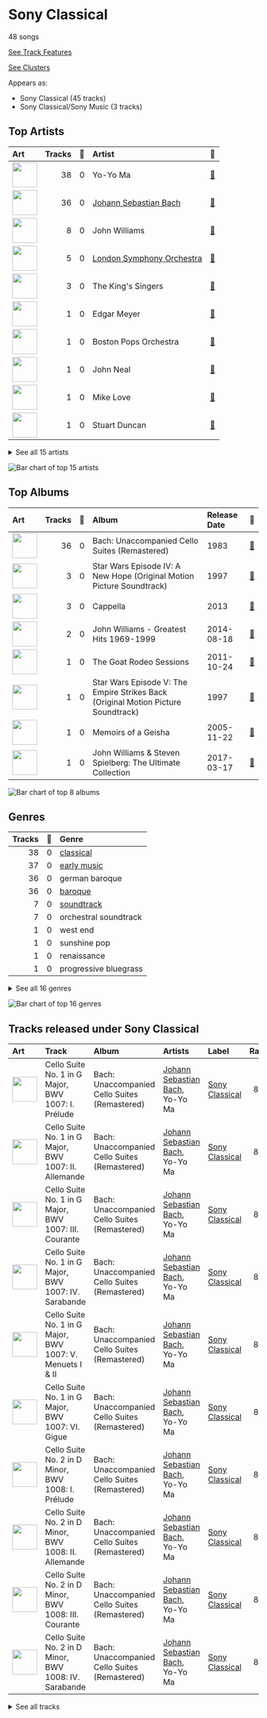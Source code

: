 # Sony Classical

48 songs

[See Track Features](audio_features.md)

[See Clusters](clusters/overview.md)

Appears as:
- Sony Classical (45 tracks)
- Sony Classical/Sony Music (3 tracks)

## Top Artists

| Art | Tracks | 💚 | Artist | 🔗 |
|:---|---:|---:|:---|:---|
| <img src="https://i.scdn.co/image/ab6761610000e5ebfb0fcd51414e7bbe85e00b6f" alt="" width="50" /> | 38 | 0 | Yo-Yo Ma | [🔗](https://open.spotify.com/artist/5Dl3HXZjG6ZOWT5cV375lk) |
| <img src="https://i.scdn.co/image/a2ec08fe69ecec2748fbc764aede8f1b03ae8f88" alt="" width="50" /> | 36 | 0 | [Johann Sebastian Bach](../../artists/johann_sebastian_bach/overview.md) | [🔗](https://open.spotify.com/artist/5aIqB5nVVvmFsvSdExz408) |
| <img src="https://i.scdn.co/image/ab6761610000e5eb86b13e4d2e65ebf694384ef4" alt="" width="50" /> | 8 | 0 | John Williams | [🔗](https://open.spotify.com/artist/3dRfiJ2650SZu6GbydcHNb) |
| <img src="https://i.scdn.co/image/ab6761610000e5eb5a5d168879568c94e86c61aa" alt="" width="50" /> | 5 | 0 | [London Symphony Orchestra](../../artists/london_symphony_orchestra/overview.md) | [🔗](https://open.spotify.com/artist/5yxyJsFanEAuwSM5kOuZKc) |
| <img src="https://i.scdn.co/image/ab6761610000e5ebe4536d632bb182e3f82baaaf" alt="" width="50" /> | 3 | 0 | The King's Singers | [🔗](https://open.spotify.com/artist/5lR7yDVN4z9kahOiUSlMhe) |
| <img src="https://i.scdn.co/image/9f3000f8b92afc7fae3b79f5e12ab2e652561a71" alt="" width="50" /> | 1 | 0 | Edgar Meyer | [🔗](https://open.spotify.com/artist/7jkhwa4XMe9XSt1r0AWNqD) |
| <img src="https://i.scdn.co/image/ab6761610000e5ebabee00ff8d2e08f97d7d1ac7" alt="" width="50" /> | 1 | 0 | Boston Pops Orchestra | [🔗](https://open.spotify.com/artist/7CIcEIOiWaZcEH35cpsdZq) |
| <img src="https://i.scdn.co/image/ab67616d0000b2733e1da96cf78b817984290312" alt="" width="50" /> | 1 | 0 | John Neal | [🔗](https://open.spotify.com/artist/5zMZofgPVYk9IVibwopcbY) |
| <img src="https://i.scdn.co/image/ab67616d0000b27327167af8c348634b70c8a6d4" alt="" width="50" /> | 1 | 0 | Mike Love | [🔗](https://open.spotify.com/artist/5gr5OoQ4aQdJ3CqOr9v7Bt) |
| <img src="https://i.scdn.co/image/ab6772690000c46ce57b6822e01e20944a690ab7" alt="" width="50" /> | 1 | 0 | Stuart Duncan | [🔗](https://open.spotify.com/artist/53pmIwVqcTM68qW6PVhjW2) |


<details>
<summary>See all 15 artists</summary>

| Art | Tracks | 💚 | Artist | 🔗 |
|:---|---:|---:|:---|:---|
| <img src="https://i.scdn.co/image/ab6761610000e5eb5a6fd8ebc62d68a372d51516" alt="" width="50" /> | 1 | 0 | Andrew Lloyd Webber | [🔗](https://open.spotify.com/artist/4aP1lp10BRYZO658B2NwkG) |
| <img src="https://i.scdn.co/image/a832eaa4d4ff006a419610c2c5d37140efa00225" alt="" width="50" /> | 1 | 0 | Brian Wilson | [🔗](https://open.spotify.com/artist/4Q82S0VzF8qlCb4PnSDurj) |
| <img src="https://i.scdn.co/image/a1cac87495158db597c9faa75279cc3e30067c83" alt="" width="50" /> | 1 | 0 | Josquin des Prez | [🔗](https://open.spotify.com/artist/31f23hmZawdqgp0sECAzE8) |
| <img src="https://i.scdn.co/image/ab6761610000e5eb0075eabc8cb60f363e13d308" alt="" width="50" /> | 1 | 0 | Chris Thile | [🔗](https://open.spotify.com/artist/1dyGPAYZZHHW6WIqwKN5QF) |
| <img src="https://i.scdn.co/image/f1658bc66d1f99ab6d118f26a2abaf7dc33a272f" alt="" width="50" /> | 1 | 0 | Itzhak Perlman | [🔗](https://open.spotify.com/artist/0hIG9FXgjQxT8fKaYceFbA) |

</details>


![Bar chart of top 15 artists](../../images/labels/sony_classical/artists.png)

## Top Albums

| Art | Tracks | 💚 | Album | Release Date | 🔗 |
|:---|---:|---:|:---|:---|:---|
| <img src="https://i.scdn.co/image/ab67616d0000b273261feb89ee859b598bd34a97" alt="" width="50" /> | 36 | 0 | Bach: Unaccompanied Cello Suites (Remastered) | 1983 | [🔗](https://open.spotify.com/album/2OpnKgmVYPEN2GldgBponI) |
| <img src="https://i.scdn.co/image/ab67616d0000b27344d5ef063da6fc06df7b1bc1" alt="" width="50" /> | 3 | 0 | Star Wars Episode IV: A New Hope (Original Motion Picture Soundtrack) | 1997 | [🔗](https://open.spotify.com/album/39vpWS7vrC4Pz33bNafjva) |
| <img src="https://i.scdn.co/image/ab67616d0000b2731b1e0c91400cbd009b42fb9e" alt="" width="50" /> | 3 | 0 | Cappella | 2013 | [🔗](https://open.spotify.com/album/3n6JxpdWnHkazMCQxKK5qI) |
| <img src="https://i.scdn.co/image/ab67616d0000b273c8bb8c6891b4a560666ba5d1" alt="" width="50" /> | 2 | 0 | John Williams - Greatest Hits 1969-1999 | 2014-08-18 | [🔗](https://open.spotify.com/album/3xeo92ykCYWfe32si3I6zF) |
| <img src="https://i.scdn.co/image/ab67616d0000b2731d0c7d1fffbb3942ec80d057" alt="" width="50" /> | 1 | 0 | The Goat Rodeo Sessions | 2011-10-24 | [🔗](https://open.spotify.com/album/3P7xbl4YB4T73vWRHgcHMa) |
| <img src="https://i.scdn.co/image/ab67616d0000b273f50f647ba174da416dd9bce0" alt="" width="50" /> | 1 | 0 | Star Wars Episode V: The Empire Strikes Back (Original Motion Picture Soundtrack) | 1997 | [🔗](https://open.spotify.com/album/0a5t6HeElUsxiFrdocSlBM) |
| <img src="https://i.scdn.co/image/ab67616d0000b273e2811356da666a5da471ae9c" alt="" width="50" /> | 1 | 0 | Memoirs of a Geisha | 2005-11-22 | [🔗](https://open.spotify.com/album/4EstIlJ9P9TVBCOlvVLADj) |
| <img src="https://i.scdn.co/image/ab67616d0000b273025f3a28e37aa2bf7bf3ac35" alt="" width="50" /> | 1 | 0 | John Williams & Steven Spielberg: The Ultimate Collection | 2017-03-17 | [🔗](https://open.spotify.com/album/2K9laKccwpVMQf2lJoVJVg) |

![Bar chart of top 8 albums](../../images/labels/sony_classical/albums.png)

## Genres

| Tracks | 💚 | Genre |
|---:|---:|:---|
| 38 | 0 | [classical](../../genres/classical/overview.md) |
| 37 | 0 | [early music](../../genres/early_music/overview.md) |
| 36 | 0 | german baroque |
| 36 | 0 | [baroque](../../genres/baroque/overview.md) |
| 7 | 0 | [soundtrack](../../genres/soundtrack/overview.md) |
| 7 | 0 | orchestral soundtrack |
| 1 | 0 | west end |
| 1 | 0 | sunshine pop |
| 1 | 0 | renaissance |
| 1 | 0 | progressive bluegrass |


<details>
<summary>See all 16 genres</summary>

| Tracks | 💚 | Genre |
|---:|---:|:---|
| 1 | 0 | orchestra |
| 1 | 0 | franco-flemish school |
| 1 | 0 | [broadway](../../genres/broadway/overview.md) |
| 1 | 0 | british orchestra |
| 1 | 0 | bluegrass fiddle |
| 1 | 0 | baroque pop |

</details>


![Bar chart of top 16 genres](../../images/labels/sony_classical/genres.png)

## Tracks released under Sony Classical

| Art | Track | Album | Artists | Label | Rank | 💚 | 🔗 |
|:---|:---|:---|:---|:---|---:|:---|:---|
| <img src="https://i.scdn.co/image/ab67616d0000b273261feb89ee859b598bd34a97" alt="" width="50" /> | Cello Suite No. 1 in G Major, BWV 1007: I. Prélude | Bach: Unaccompanied Cello Suites (Remastered) | [Johann Sebastian Bach](../../artists/johann_sebastian_bach/overview.md), Yo-Yo Ma | [Sony Classical](.) | 855 | | [🔗](https://open.spotify.com/track/61dYvvfIRtIDFuqZypPAta) |
| <img src="https://i.scdn.co/image/ab67616d0000b273261feb89ee859b598bd34a97" alt="" width="50" /> | Cello Suite No. 1 in G Major, BWV 1007: II. Allemande | Bach: Unaccompanied Cello Suites (Remastered) | [Johann Sebastian Bach](../../artists/johann_sebastian_bach/overview.md), Yo-Yo Ma | [Sony Classical](.) | 855 | | [🔗](https://open.spotify.com/track/1gs4pls8VN4StOUYSVG0nU) |
| <img src="https://i.scdn.co/image/ab67616d0000b273261feb89ee859b598bd34a97" alt="" width="50" /> | Cello Suite No. 1 in G Major, BWV 1007: III. Courante | Bach: Unaccompanied Cello Suites (Remastered) | [Johann Sebastian Bach](../../artists/johann_sebastian_bach/overview.md), Yo-Yo Ma | [Sony Classical](.) | 855 | | [🔗](https://open.spotify.com/track/70rlzUf9y1skkI3agyvbjg) |
| <img src="https://i.scdn.co/image/ab67616d0000b273261feb89ee859b598bd34a97" alt="" width="50" /> | Cello Suite No. 1 in G Major, BWV 1007: IV. Sarabande | Bach: Unaccompanied Cello Suites (Remastered) | [Johann Sebastian Bach](../../artists/johann_sebastian_bach/overview.md), Yo-Yo Ma | [Sony Classical](.) | 855 | | [🔗](https://open.spotify.com/track/7jOJwH4kze92qMREpVI4cr) |
| <img src="https://i.scdn.co/image/ab67616d0000b273261feb89ee859b598bd34a97" alt="" width="50" /> | Cello Suite No. 1 in G Major, BWV 1007: V. Menuets I & II | Bach: Unaccompanied Cello Suites (Remastered) | [Johann Sebastian Bach](../../artists/johann_sebastian_bach/overview.md), Yo-Yo Ma | [Sony Classical](.) | 855 | | [🔗](https://open.spotify.com/track/4JXQV1LS3lw09MwCFFASso) |
| <img src="https://i.scdn.co/image/ab67616d0000b273261feb89ee859b598bd34a97" alt="" width="50" /> | Cello Suite No. 1 in G Major, BWV 1007: VI. Gigue | Bach: Unaccompanied Cello Suites (Remastered) | [Johann Sebastian Bach](../../artists/johann_sebastian_bach/overview.md), Yo-Yo Ma | [Sony Classical](.) | 855 | | [🔗](https://open.spotify.com/track/7BWwT75IPTKbHbxn4P6Bwm) |
| <img src="https://i.scdn.co/image/ab67616d0000b273261feb89ee859b598bd34a97" alt="" width="50" /> | Cello Suite No. 2 in D Minor, BWV 1008: I. Prélude | Bach: Unaccompanied Cello Suites (Remastered) | [Johann Sebastian Bach](../../artists/johann_sebastian_bach/overview.md), Yo-Yo Ma | [Sony Classical](.) | 855 | | [🔗](https://open.spotify.com/track/5BSTDnS8drJLOwpL4Co4K2) |
| <img src="https://i.scdn.co/image/ab67616d0000b273261feb89ee859b598bd34a97" alt="" width="50" /> | Cello Suite No. 2 in D Minor, BWV 1008: II. Allemande | Bach: Unaccompanied Cello Suites (Remastered) | [Johann Sebastian Bach](../../artists/johann_sebastian_bach/overview.md), Yo-Yo Ma | [Sony Classical](.) | 855 | | [🔗](https://open.spotify.com/track/5zlzCvtuUTEDWOTdqWlizb) |
| <img src="https://i.scdn.co/image/ab67616d0000b273261feb89ee859b598bd34a97" alt="" width="50" /> | Cello Suite No. 2 in D Minor, BWV 1008: III. Courante | Bach: Unaccompanied Cello Suites (Remastered) | [Johann Sebastian Bach](../../artists/johann_sebastian_bach/overview.md), Yo-Yo Ma | [Sony Classical](.) | 855 | | [🔗](https://open.spotify.com/track/3foD7uASyvlyCwIq2y9zxB) |
| <img src="https://i.scdn.co/image/ab67616d0000b273261feb89ee859b598bd34a97" alt="" width="50" /> | Cello Suite No. 2 in D Minor, BWV 1008: IV. Sarabande | Bach: Unaccompanied Cello Suites (Remastered) | [Johann Sebastian Bach](../../artists/johann_sebastian_bach/overview.md), Yo-Yo Ma | [Sony Classical](.) | 855 | | [🔗](https://open.spotify.com/track/1hzmdkWXise3bM612puWKi) |


<details>
<summary>See all tracks</summary>

| Art | Track | Album | Artists | Label | Rank | 💚 | 🔗 |
|:---|:---|:---|:---|:---|---:|:---|:---|
| <img src="https://i.scdn.co/image/ab67616d0000b273261feb89ee859b598bd34a97" alt="" width="50" /> | Cello Suite No. 2 in D Minor, BWV 1008: V. Menuets I & II | Bach: Unaccompanied Cello Suites (Remastered) | [Johann Sebastian Bach](../../artists/johann_sebastian_bach/overview.md), Yo-Yo Ma | [Sony Classical](.) | 855 | | [🔗](https://open.spotify.com/track/5jpgQbRi4tmOckoeF3v1ye) |
| <img src="https://i.scdn.co/image/ab67616d0000b273261feb89ee859b598bd34a97" alt="" width="50" /> | Cello Suite No. 2 in D Minor, BWV 1008: VI. Gigue | Bach: Unaccompanied Cello Suites (Remastered) | [Johann Sebastian Bach](../../artists/johann_sebastian_bach/overview.md), Yo-Yo Ma | [Sony Classical](.) | 855 | | [🔗](https://open.spotify.com/track/5A00HKycJpzTqjo8f9RzkR) |
| <img src="https://i.scdn.co/image/ab67616d0000b273261feb89ee859b598bd34a97" alt="" width="50" /> | Cello Suite No. 3 in C Major, BWV 1009: I. Prélude | Bach: Unaccompanied Cello Suites (Remastered) | [Johann Sebastian Bach](../../artists/johann_sebastian_bach/overview.md), Yo-Yo Ma | [Sony Classical](.) | 855 | | [🔗](https://open.spotify.com/track/5LhmKtk4jyC1J7eOmJTNBO) |
| <img src="https://i.scdn.co/image/ab67616d0000b273261feb89ee859b598bd34a97" alt="" width="50" /> | Cello Suite No. 3 in C Major, BWV 1009: II. Allemande | Bach: Unaccompanied Cello Suites (Remastered) | [Johann Sebastian Bach](../../artists/johann_sebastian_bach/overview.md), Yo-Yo Ma | [Sony Classical](.) | 855 | | [🔗](https://open.spotify.com/track/3iTDxBDvLKwQCKd7OIbNPK) |
| <img src="https://i.scdn.co/image/ab67616d0000b273261feb89ee859b598bd34a97" alt="" width="50" /> | Cello Suite No. 3 in C Major, BWV 1009: III. Courante | Bach: Unaccompanied Cello Suites (Remastered) | [Johann Sebastian Bach](../../artists/johann_sebastian_bach/overview.md), Yo-Yo Ma | [Sony Classical](.) | 855 | | [🔗](https://open.spotify.com/track/2gKIaMUAXrVgjJBpxbPrSM) |
| <img src="https://i.scdn.co/image/ab67616d0000b273261feb89ee859b598bd34a97" alt="" width="50" /> | Cello Suite No. 3 in C Major, BWV 1009: IV. Sarabande | Bach: Unaccompanied Cello Suites (Remastered) | [Johann Sebastian Bach](../../artists/johann_sebastian_bach/overview.md), Yo-Yo Ma | [Sony Classical](.) | 855 | | [🔗](https://open.spotify.com/track/5MvmCcMhBScIqli00VTblQ) |
| <img src="https://i.scdn.co/image/ab67616d0000b273261feb89ee859b598bd34a97" alt="" width="50" /> | Cello Suite No. 3 in C Major, BWV 1009: V. Bourrées I & II | Bach: Unaccompanied Cello Suites (Remastered) | [Johann Sebastian Bach](../../artists/johann_sebastian_bach/overview.md), Yo-Yo Ma | [Sony Classical](.) | 855 | | [🔗](https://open.spotify.com/track/2smEq3BRk5JHBkBWFLupUr) |
| <img src="https://i.scdn.co/image/ab67616d0000b273261feb89ee859b598bd34a97" alt="" width="50" /> | Cello Suite No. 3 in C Major, BWV 1009: VI. Gigue | Bach: Unaccompanied Cello Suites (Remastered) | [Johann Sebastian Bach](../../artists/johann_sebastian_bach/overview.md), Yo-Yo Ma | [Sony Classical](.) | 855 | | [🔗](https://open.spotify.com/track/1M5hs1k7GLZU237dOqLdkH) |
| <img src="https://i.scdn.co/image/ab67616d0000b273261feb89ee859b598bd34a97" alt="" width="50" /> | Cello Suite No. 4 in E-Flat Major, BWV 1010: I. Prélude | Bach: Unaccompanied Cello Suites (Remastered) | [Johann Sebastian Bach](../../artists/johann_sebastian_bach/overview.md), Yo-Yo Ma | [Sony Classical](.) | 855 | | [🔗](https://open.spotify.com/track/0dDcSr2vBxvILNB8oTpI01) |
| <img src="https://i.scdn.co/image/ab67616d0000b273261feb89ee859b598bd34a97" alt="" width="50" /> | Cello Suite No. 4 in E-Flat Major, BWV 1010: II. Allemande | Bach: Unaccompanied Cello Suites (Remastered) | [Johann Sebastian Bach](../../artists/johann_sebastian_bach/overview.md), Yo-Yo Ma | [Sony Classical](.) | 855 | | [🔗](https://open.spotify.com/track/3oPPgAxqczl1Hx0rBhtTDH) |
| <img src="https://i.scdn.co/image/ab67616d0000b273261feb89ee859b598bd34a97" alt="" width="50" /> | Cello Suite No. 4 in E-Flat Major, BWV 1010: III. Courante | Bach: Unaccompanied Cello Suites (Remastered) | [Johann Sebastian Bach](../../artists/johann_sebastian_bach/overview.md), Yo-Yo Ma | [Sony Classical](.) | 855 | | [🔗](https://open.spotify.com/track/2oSSC6Si36uySfMMhqN3Ck) |
| <img src="https://i.scdn.co/image/ab67616d0000b273261feb89ee859b598bd34a97" alt="" width="50" /> | Cello Suite No. 4 in E-Flat Major, BWV 1010: IV. Sarabande | Bach: Unaccompanied Cello Suites (Remastered) | [Johann Sebastian Bach](../../artists/johann_sebastian_bach/overview.md), Yo-Yo Ma | [Sony Classical](.) | 855 | | [🔗](https://open.spotify.com/track/2Ayg18tDjY3l4ZDNN5vq6O) |
| <img src="https://i.scdn.co/image/ab67616d0000b273261feb89ee859b598bd34a97" alt="" width="50" /> | Cello Suite No. 4 in E-Flat Major, BWV 1010: V. Bourrées I & II | Bach: Unaccompanied Cello Suites (Remastered) | [Johann Sebastian Bach](../../artists/johann_sebastian_bach/overview.md), Yo-Yo Ma | [Sony Classical](.) | 855 | | [🔗](https://open.spotify.com/track/7pEmROhQAmH6xGjhlaMTEm) |
| <img src="https://i.scdn.co/image/ab67616d0000b273261feb89ee859b598bd34a97" alt="" width="50" /> | Cello Suite No. 4 in E-Flat Major, BWV 1010: VI. Gigue | Bach: Unaccompanied Cello Suites (Remastered) | [Johann Sebastian Bach](../../artists/johann_sebastian_bach/overview.md), Yo-Yo Ma | [Sony Classical](.) | 855 | | [🔗](https://open.spotify.com/track/2Y9HshitG2sK0LZjNHsVJC) |
| <img src="https://i.scdn.co/image/ab67616d0000b273261feb89ee859b598bd34a97" alt="" width="50" /> | Cello Suite No. 5 in C Minor, BWV 1011: I. Prélude | Bach: Unaccompanied Cello Suites (Remastered) | [Johann Sebastian Bach](../../artists/johann_sebastian_bach/overview.md), Yo-Yo Ma | [Sony Classical](.) | 855 | | [🔗](https://open.spotify.com/track/7ekIYM7PEFS47LwMes5Y5g) |
| <img src="https://i.scdn.co/image/ab67616d0000b273261feb89ee859b598bd34a97" alt="" width="50" /> | Cello Suite No. 5 in C Minor, BWV 1011: II. Allemande | Bach: Unaccompanied Cello Suites (Remastered) | [Johann Sebastian Bach](../../artists/johann_sebastian_bach/overview.md), Yo-Yo Ma | [Sony Classical](.) | 855 | | [🔗](https://open.spotify.com/track/4hB1M0RTIlrbC1DwA6XJ9Q) |
| <img src="https://i.scdn.co/image/ab67616d0000b273261feb89ee859b598bd34a97" alt="" width="50" /> | Cello Suite No. 5 in C Minor, BWV 1011: III. Courante | Bach: Unaccompanied Cello Suites (Remastered) | [Johann Sebastian Bach](../../artists/johann_sebastian_bach/overview.md), Yo-Yo Ma | [Sony Classical](.) | 855 | | [🔗](https://open.spotify.com/track/7HMiAI8QmUWgm5gCWFNH9O) |
| <img src="https://i.scdn.co/image/ab67616d0000b273261feb89ee859b598bd34a97" alt="" width="50" /> | Cello Suite No. 5 in C Minor, BWV 1011: IV. Sarabande | Bach: Unaccompanied Cello Suites (Remastered) | [Johann Sebastian Bach](../../artists/johann_sebastian_bach/overview.md), Yo-Yo Ma | [Sony Classical](.) | 855 | | [🔗](https://open.spotify.com/track/3TILjRV9ZYEEfJcF6Re3H4) |
| <img src="https://i.scdn.co/image/ab67616d0000b273261feb89ee859b598bd34a97" alt="" width="50" /> | Cello Suite No. 5 in C Minor, BWV 1011: V. Gavottes I & II | Bach: Unaccompanied Cello Suites (Remastered) | [Johann Sebastian Bach](../../artists/johann_sebastian_bach/overview.md), Yo-Yo Ma | [Sony Classical](.) | 855 | | [🔗](https://open.spotify.com/track/45wXZS6elH1pyW5jMkYPrp) |
| <img src="https://i.scdn.co/image/ab67616d0000b273261feb89ee859b598bd34a97" alt="" width="50" /> | Cello Suite No. 5 in C Minor, BWV 1011: VI. Gigue | Bach: Unaccompanied Cello Suites (Remastered) | [Johann Sebastian Bach](../../artists/johann_sebastian_bach/overview.md), Yo-Yo Ma | [Sony Classical](.) | 855 | | [🔗](https://open.spotify.com/track/1QnlHWGQfBbX9q7smtCtSq) |
| <img src="https://i.scdn.co/image/ab67616d0000b273261feb89ee859b598bd34a97" alt="" width="50" /> | Cello Suite No. 6 in D Major, BWV 1012: I. Prélude | Bach: Unaccompanied Cello Suites (Remastered) | [Johann Sebastian Bach](../../artists/johann_sebastian_bach/overview.md), Yo-Yo Ma | [Sony Classical](.) | 855 | | [🔗](https://open.spotify.com/track/7j8Zvc4SWkmjohXxuraria) |
| <img src="https://i.scdn.co/image/ab67616d0000b273261feb89ee859b598bd34a97" alt="" width="50" /> | Cello Suite No. 6 in D Major, BWV 1012: II. Allemande | Bach: Unaccompanied Cello Suites (Remastered) | [Johann Sebastian Bach](../../artists/johann_sebastian_bach/overview.md), Yo-Yo Ma | [Sony Classical](.) | 855 | | [🔗](https://open.spotify.com/track/3kCQjHGEzgy9JOqr6fgxDv) |
| <img src="https://i.scdn.co/image/ab67616d0000b273261feb89ee859b598bd34a97" alt="" width="50" /> | Cello Suite No. 6 in D Major, BWV 1012: III. Courante | Bach: Unaccompanied Cello Suites (Remastered) | [Johann Sebastian Bach](../../artists/johann_sebastian_bach/overview.md), Yo-Yo Ma | [Sony Classical](.) | 855 | | [🔗](https://open.spotify.com/track/1QSNIfsTBWNmQ2pplTD3xF) |
| <img src="https://i.scdn.co/image/ab67616d0000b273261feb89ee859b598bd34a97" alt="" width="50" /> | Cello Suite No. 6 in D Major, BWV 1012: IV. Sarabande | Bach: Unaccompanied Cello Suites (Remastered) | [Johann Sebastian Bach](../../artists/johann_sebastian_bach/overview.md), Yo-Yo Ma | [Sony Classical](.) | 855 | | [🔗](https://open.spotify.com/track/1X0ZNb4aZVPZhBrgWwJBJE) |
| <img src="https://i.scdn.co/image/ab67616d0000b273261feb89ee859b598bd34a97" alt="" width="50" /> | Cello Suite No. 6 in D Major, BWV 1012: V. Gavottes I & II | Bach: Unaccompanied Cello Suites (Remastered) | [Johann Sebastian Bach](../../artists/johann_sebastian_bach/overview.md), Yo-Yo Ma | [Sony Classical](.) | 855 | | [🔗](https://open.spotify.com/track/4R4FvSsQcwvAha9z0rhkSC) |
| <img src="https://i.scdn.co/image/ab67616d0000b273261feb89ee859b598bd34a97" alt="" width="50" /> | Cello Suite No. 6 in D Major, BWV 1012: VI. Gigue | Bach: Unaccompanied Cello Suites (Remastered) | [Johann Sebastian Bach](../../artists/johann_sebastian_bach/overview.md), Yo-Yo Ma | [Sony Classical](.) | 855 | | [🔗](https://open.spotify.com/track/0w9xYEvm1nd4S9v04zftup) |
| <img src="https://i.scdn.co/image/ab67616d0000b27344d5ef063da6fc06df7b1bc1" alt="" width="50" /> | Cantina Band | Star Wars Episode IV: A New Hope (Original Motion Picture Soundtrack) | John Williams, [London Symphony Orchestra](../../artists/london_symphony_orchestra/overview.md) | [Sony Classical](.) | 855 | | [🔗](https://open.spotify.com/track/1jUPOeAOtsjjV1jUWc2H1g) |
| <img src="https://i.scdn.co/image/ab67616d0000b27344d5ef063da6fc06df7b1bc1" alt="" width="50" /> | Main Title/Rebel Blockade Runner - Medley | Star Wars Episode IV: A New Hope (Original Motion Picture Soundtrack) | John Williams, [London Symphony Orchestra](../../artists/london_symphony_orchestra/overview.md) | [Sony Classical](.) | 855 | | [🔗](https://open.spotify.com/track/5jMfUVMOGlEkEYc3aSYnWm) |
| <img src="https://i.scdn.co/image/ab67616d0000b27344d5ef063da6fc06df7b1bc1" alt="" width="50" /> | Princess Leia's Theme | Star Wars Episode IV: A New Hope (Original Motion Picture Soundtrack) | John Williams, [London Symphony Orchestra](../../artists/london_symphony_orchestra/overview.md) | [Sony Classical](.) | 855 | | [🔗](https://open.spotify.com/track/1hQ90DXmLxPMYpIh3o0bLM) |
| <img src="https://i.scdn.co/image/ab67616d0000b273f50f647ba174da416dd9bce0" alt="" width="50" /> | The Imperial March (Darth Vader's Theme) | Star Wars Episode V: The Empire Strikes Back (Original Motion Picture Soundtrack) | John Williams, John Neal | [Sony Classical](.) | 855 | | [🔗](https://open.spotify.com/track/62HY7V5hRKtfIZ7uCYqYqu) |
| <img src="https://i.scdn.co/image/ab67616d0000b273e2811356da666a5da471ae9c" alt="" width="50" /> | Sayuri's Theme | Memoirs of a Geisha | John Williams, Yo-Yo Ma, Itzhak Perlman | [Sony Classical](.) | 855 | | [🔗](https://open.spotify.com/track/66EIPOdC3UZZCJdiUSRo92) |
| <img src="https://i.scdn.co/image/ab67616d0000b2731d0c7d1fffbb3942ec80d057" alt="" width="50" /> | Attaboy | The Goat Rodeo Sessions | Stuart Duncan, Edgar Meyer, Chris Thile, Yo-Yo Ma | [Sony Classical](.) | 855 | | [🔗](https://open.spotify.com/track/2Y0tFR4iYR57EnBK4mf34l) |
| <img src="https://i.scdn.co/image/ab67616d0000b2731b1e0c91400cbd009b42fb9e" alt="" width="50" /> | All I Ask of You | Cappella | Andrew Lloyd Webber, The King's Singers | [Sony Classical](.), [Sony Music Labels Inc.](../sony_music_labels_inc_) | 855 | | [🔗](https://open.spotify.com/track/5JTRLqApDZKaIwcopt1d9p) |
| <img src="https://i.scdn.co/image/ab67616d0000b2731b1e0c91400cbd009b42fb9e" alt="" width="50" /> | Ave Maria | Cappella | Josquin des Prez, The King's Singers | [Sony Classical](.), [Sony Music Labels Inc.](../sony_music_labels_inc_) | 855 | | [🔗](https://open.spotify.com/track/6xBGuah2AMT6y5S0HlztUU) |
| <img src="https://i.scdn.co/image/ab67616d0000b2731b1e0c91400cbd009b42fb9e" alt="" width="50" /> | Good Vibrations | Cappella | Brian Wilson, Mike Love, The King's Singers | [Sony Classical](.), [Sony Music Labels Inc.](../sony_music_labels_inc_) | 855 | | [🔗](https://open.spotify.com/track/14LgsPIZ7xKsfkM50VjxuA) |
| <img src="https://i.scdn.co/image/ab67616d0000b273c8bb8c6891b4a560666ba5d1" alt="" width="50" /> | Flying Theme (From "E.T. the Extra-Terrestrial") | John Williams - Greatest Hits 1969-1999 | John Williams, [London Symphony Orchestra](../../artists/london_symphony_orchestra/overview.md) | [Sony Classical](.) | 855 | | [🔗](https://open.spotify.com/track/4J9mulgiRlkkgdAONNVGQv) |
| <img src="https://i.scdn.co/image/ab67616d0000b273c8bb8c6891b4a560666ba5d1" alt="" width="50" /> | Main Theme (From "Jaws") | John Williams - Greatest Hits 1969-1999 | [London Symphony Orchestra](../../artists/london_symphony_orchestra/overview.md), John Williams | [Sony Classical](.) | 855 | | [🔗](https://open.spotify.com/track/5whNZNve2pi9zxmAIXYVom) |
| <img src="https://i.scdn.co/image/ab67616d0000b273025f3a28e37aa2bf7bf3ac35" alt="" width="50" /> | Jaws: Title Theme | John Williams & Steven Spielberg: The Ultimate Collection | John Williams, Boston Pops Orchestra | [Sony Classical](.) | 855 | | [🔗](https://open.spotify.com/track/4hTHsIZPJBDOS1P6LMbiVw) |

</details>

